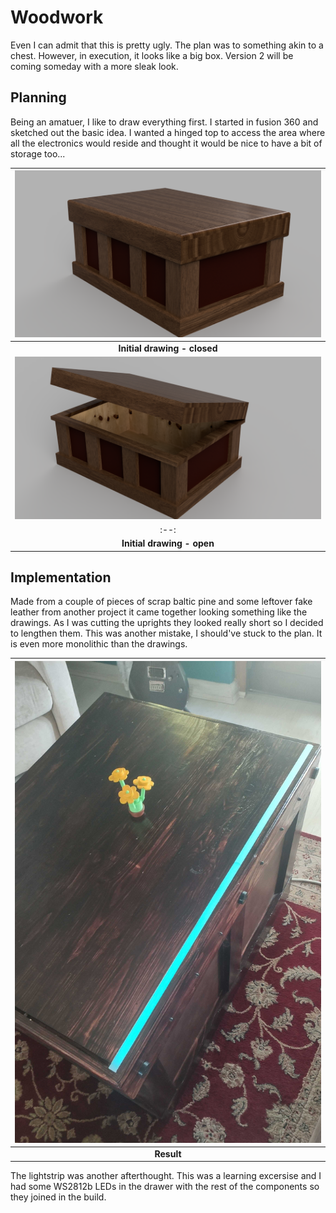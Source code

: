 # Woodwork

Even I can admit that this is pretty ugly. The plan was to something akin to a chest. However, in execution, it looks like a big box. Version 2 will be coming someday with a more sleak look.

## Planning

Being an amatuer, I like to draw everything first. I started in fusion 360 and sketched out the basic idea.
I wanted a hinged top to access the area where all the electronics would reside and thought it would be nice to have a bit of storage too...

|![Plan1](images/plan.png?raw=true "Initial plan")|
|:--:|
| <b>Initial drawing - closed</b> |
|![Plan2](images/open.png?raw=true "Initial plan")|
|:--:|
| <b>Initial drawing - open</b> |

## Implementation

Made from a couple of pieces of scrap baltic pine and some leftover fake leather from another project it came together looking something like the drawings. As I was cutting the uprights they looked really short so I decided to lengthen them. This was another mistake, I should've stuck to the plan. It is even more monolithic than the drawings.

|![Table2](images/table2.jpg?raw=true "Result")|
|:--:|
| <b>Result</b> |

The lightstrip was another afterthought. This was a learning excersise and I had some WS2812b LEDs in the drawer with the rest of the components so they joined in the build.

